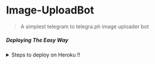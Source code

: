 # Image-UploadBot

> A simplest telegram to telegra.ph image uploader bot

##### Deploying The Easy Way

<details>
  <summary>Steps to deploy on Heroku !! </summary>

```
Fill in Bot Token API ID ,API HASH , Deploy! 
```

  [![Deploy](https://www.herokucdn.com/deploy/button.svg)](https://heroku.com/deploy?template=https://github.com/F36/TelegraphBot/tree/master)

</details>
